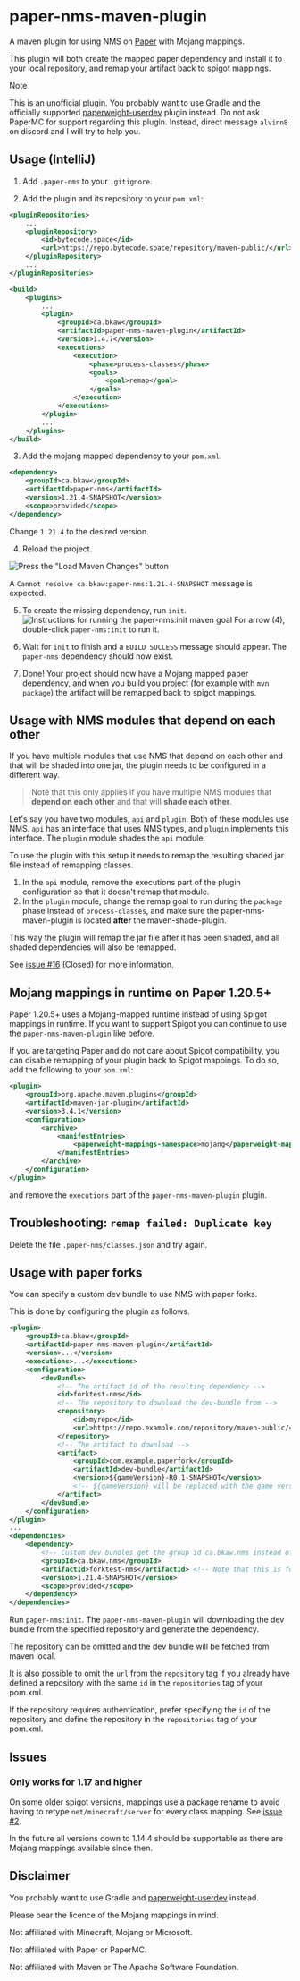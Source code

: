 # paper-nms-maven-plugin
A maven plugin for using NMS on [Paper](https://github.com/PaperMC/Paper) with Mojang mappings.

This plugin will both create the mapped paper dependency and install it to your local repository, and remap your artifact back to spigot mappings.

> [!NOTE]
> This is an unofficial plugin. You probably want to use Gradle and the officially supported [paperweight-userdev](https://github.com/PaperMC/paperweight-test-plugin) plugin instead. Do not ask PaperMC for support regarding this plugin. Instead, direct message `alvinn8` on discord and I will try to help you.

## Usage (IntelliJ)
1. Add `.paper-nms` to your `.gitignore`.

2. Add the plugin and its repository to your `pom.xml`:
```xml
<pluginRepositories>
    ...
    <pluginRepository>
        <id>bytecode.space</id>
        <url>https://repo.bytecode.space/repository/maven-public/</url>
    </pluginRepository>
    ...
</pluginRepositories>

<build>
    <plugins>
        ...
        <plugin>
            <groupId>ca.bkaw</groupId>
            <artifactId>paper-nms-maven-plugin</artifactId>
            <version>1.4.7</version>
            <executions>
                <execution>
                    <phase>process-classes</phase>
                    <goals>
                        <goal>remap</goal>
                    </goals>
                </execution>
            </executions>
        </plugin>
        ...
    </plugins>
</build>
```

3. Add the mojang mapped dependency to your `pom.xml`.
```xml
<dependency>
    <groupId>ca.bkaw</groupId>
    <artifactId>paper-nms</artifactId>
    <version>1.21.4-SNAPSHOT</version>
    <scope>provided</scope>
</dependency>
```

Change `1.21.4` to the desired version.

4. Reload the project.

![Press the "Load Maven Changes" button](docs/img/step-3.png)

A `Cannot resolve ca.bkaw:paper-nms:1.21.4-SNAPSHOT` message is expected.

5. To create the missing dependency, run `init`.
![Instructions for running the paper-nms:init maven goal](docs/img/step-4.png)
For arrow (4), double-click `paper-nms:init` to run it.

6. Wait for `init` to finish and a `BUILD SUCCESS` message should appear. The `paper-nms` dependency should now exist.

7. Done! Your project should now have a Mojang mapped paper dependency, and when you build you project (for example with `mvn package`) the artifact will be remapped back to spigot mappings.

## Usage with NMS modules that depend on each other

If you have multiple modules that use NMS that depend on each other and that will be shaded into one jar, the plugin needs to be configured in a different way.

> Note that this only applies if you have multiple NMS modules that __depend on each other__ and that will __shade each other__.

Let's say you have two modules, `api` and `plugin`. Both of these modules use NMS. `api` has an interface that uses NMS types, and `plugin` implements this interface. The `plugin` module shades the `api` module.

To use the plugin with this setup it needs to remap the resulting shaded jar file instead of remapping classes.

1. In the `api` module, remove the executions part of the plugin configuration so that it doesn't remap that module.
2. In the `plugin` module, change the remap goal to run during the `package` phase instead of `process-classes`, and make sure the paper-nms-maven-plugin is located __after__ the maven-shade-plugin.

This way the plugin will remap the jar file after it has been shaded, and all shaded dependencies will also be remapped.

See [issue #16](https://github.com/Alvinn8/paper-nms-maven-plugin/issues/16) (Closed) for more information.

## Mojang mappings in runtime on Paper 1.20.5+
Paper 1.20.5+ uses a Mojang-mapped runtime instead of using Spigot mappings in runtime. If you want to support Spigot you can continue to use the `paper-nms-maven-plugin` like before.

If you are targeting Paper and do not care about Spigot compatibility, you can disable remapping of your plugin back to Spigot mappings. To do so, add the following to your `pom.xml`:

```xml
<plugin>
    <groupId>org.apache.maven.plugins</groupId>
    <artifactId>maven-jar-plugin</artifactId>
    <version>3.4.1</version>
    <configuration>
        <archive>
            <manifestEntries>
                <paperweight-mappings-namespace>mojang</paperweight-mappings-namespace>
            </manifestEntries>
        </archive>
    </configuration>
</plugin>
```
and remove the `executions` part of the `paper-nms-maven-plugin` plugin.

## Troubleshooting: `remap failed: Duplicate key`
Delete the file `.paper-nms/classes.json` and try again.

## Usage with paper forks
You can specify a custom dev bundle to use NMS with paper forks.

This is done by configuring the plugin as follows.
```xml
<plugin>
    <groupId>ca.bkaw</groupId>
    <artifactId>paper-nms-maven-plugin</artifactId>
    <version>...</version>
    <executions>...</executions>
    <configuration>
        <devBundle>
            <!-- The artifact id of the resulting dependency -->
            <id>forktest-nms</id>
            <!-- The repository to download the dev-bundle from -->
            <repository>
                <id>myrepo</id>
                <url>https://repo.example.com/repository/maven-public/</url>
            </repository>
            <!-- The artifact to download -->
            <artifact>
                <groupId>com.example.paperfork</groupId>
                <artifactId>dev-bundle</artifactId>
                <version>${gameVersion}-R0.1-SNAPSHOT</version>
                <!-- ${gameVersion} will be replaced with the game version to use -->
            </artifact>
        </devBundle>
    </configuration>
</plugin>
...
<dependencies>
    <dependency>
        <!-- Custom dev bundles get the group id ca.bkaw.nms instead of just ca.bkaw -->
        <groupId>ca.bkaw.nms</groupId>
        <artifactId>forktest-nms</artifactId> <!-- Note that this is forktest-nms -->
        <version>1.21.4-SNAPSHOT</version>
        <scope>provided</scope>
    </dependency>
</dependencies>
```

Run `paper-nms:init`. The `paper-nms-maven-plugin` will downloading the dev bundle from the specified repository and generate the dependency.

The repository can be omitted and the dev bundle will be fetched from maven local.

It is also possible to omit the `url` from the `repository` tag if you already have defined a repository with the same `id` in the `repositories` tag of your pom.xml.

If the repository requires authentication, prefer specifying the `id` of the repository and define the repository in the `repositories` tag of your pom.xml.

## Issues
### Only works for 1.17 and higher
On some older spigot versions, mappings use a package rename to avoid having to retype `net/minecraft/server` for every class mapping. See [issue #2](https://github.com/Alvinn8/paper-nms-maven-plugin/issues/2).

In the future all versions down to 1.14.4 should be supportable as there are Mojang mappings available since then.

## Disclaimer
You probably want to use Gradle and [paperweight-userdev](https://github.com/PaperMC/paperweight-test-plugin) instead.

Please bear the licence of the Mojang mappings in mind.

Not affiliated with Minecraft, Mojang or Microsoft.

Not affiliated with Paper or PaperMC.

Not affiliated with Maven or The Apache Software Foundation.
